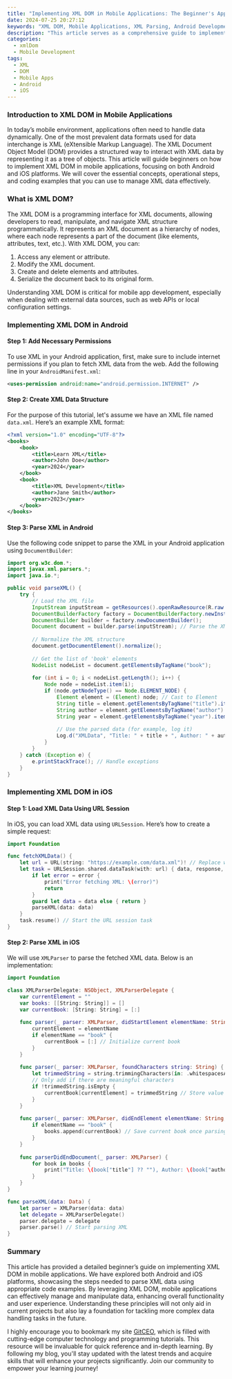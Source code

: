 ```yaml
---
title: "Implementing XML DOM in Mobile Applications: The Beginner's Approach"
date: 2024-07-25 20:27:12
keywords: "XML DOM, Mobile Applications, XML Parsing, Android Development, iOS Development, XML Handling"
description: "This article serves as a comprehensive guide to implementing XML DOM in mobile applications. It delves into the XML Document Object Model (DOM) and how it can be effectively utilized in both Android and iOS applications. Readers will find clear and detailed steps for parsing XML data and manipulating it through various coding examples. We will explore real-world scenarios where XML DOM is beneficial, such as managing configuration files, data storage, and web services integration. This tutorial caters to beginners, providing a solid understanding of XML DOM principles and practical implementation techniques that enhance application functionality and user experience."
categories:
  - xmlDom
  - Mobile Development
tags:
  - XML
  - DOM
  - Mobile Apps
  - Android
  - iOS
---
```


### Introduction to XML DOM in Mobile Applications

In today’s mobile environment, applications often need to handle data dynamically. One of the most prevalent data formats used for data interchange is XML (eXtensible Markup Language). The XML Document Object Model (DOM) provides a structured way to interact with XML data by representing it as a tree of objects. This article will guide beginners on how to implement XML DOM in mobile applications, focusing on both Android and iOS platforms. We will cover the essential concepts, operational steps, and coding examples that you can use to manage XML data effectively. 

<!-- more -->

### What is XML DOM?

The XML DOM is a programming interface for XML documents, allowing developers to read, manipulate, and navigate XML structure programmatically. It represents an XML document as a hierarchy of nodes, where each node represents a part of the document (like elements, attributes, text, etc.). With XML DOM, you can:

1. Access any element or attribute.
2. Modify the XML document.
3. Create and delete elements and attributes.
4. Serialize the document back to its original form.

Understanding XML DOM is critical for mobile app development, especially when dealing with external data sources, such as web APIs or local configuration settings.

### Implementing XML DOM in Android

#### Step 1: Add Necessary Permissions

To use XML in your Android application, first, make sure to include internet permissions if you plan to fetch XML data from the web. Add the following line in your `AndroidManifest.xml`:

```xml
<uses-permission android:name="android.permission.INTERNET" />
```

#### Step 2: Create XML Data Structure

For the purpose of this tutorial, let's assume we have an XML file named `data.xml`. Here’s an example XML format:

```xml
<?xml version="1.0" encoding="UTF-8"?>
<books>
    <book>
        <title>Learn XML</title>
        <author>John Doe</author>
        <year>2024</year>
    </book>
    <book>
        <title>XML Development</title>
        <author>Jane Smith</author>
        <year>2023</year>
    </book>
</books>
```

#### Step 3: Parse XML in Android

Use the following code snippet to parse the XML in your Android application using `DocumentBuilder`:

```java
import org.w3c.dom.*;
import javax.xml.parsers.*;
import java.io.*;

public void parseXML() {
    try {
        // Load the XML file
        InputStream inputStream = getResources().openRawResource(R.raw.data); // Assuming data.xml is placed in res/raw
        DocumentBuilderFactory factory = DocumentBuilderFactory.newInstance();
        DocumentBuilder builder = factory.newDocumentBuilder();
        Document document = builder.parse(inputStream); // Parse the XML file
        
        // Normalize the XML structure
        document.getDocumentElement().normalize();
        
        // Get the list of 'book' elements
        NodeList nodeList = document.getElementsByTagName("book");
        
        for (int i = 0; i < nodeList.getLength(); i++) {
            Node node = nodeList.item(i);
            if (node.getNodeType() == Node.ELEMENT_NODE) {
                Element element = (Element) node; // Cast to Element
                String title = element.getElementsByTagName("title").item(0).getTextContent(); // Access title
                String author = element.getElementsByTagName("author").item(0).getTextContent(); // Access author
                String year = element.getElementsByTagName("year").item(0).getTextContent(); // Access year
                
                // Use the parsed data (for example, log it)
                Log.d("XMLData", "Title: " + title + ", Author: " + author + ", Year: " + year);
            }
        }
    } catch (Exception e) {
        e.printStackTrace(); // Handle exceptions
    }
}
```

### Implementing XML DOM in iOS

#### Step 1: Load XML Data Using URL Session

In iOS, you can load XML data using `URLSession`. Here’s how to create a simple request:

```swift
import Foundation

func fetchXMLData() {
    let url = URL(string: "https://example.com/data.xml")! // Replace with your XML URL
    let task = URLSession.shared.dataTask(with: url) { data, response, error in
        if let error = error {
            print("Error fetching XML: \(error)")
            return
        }
        guard let data = data else { return }
        parseXML(data: data)
    }
    task.resume() // Start the URL session task
}
```

#### Step 2: Parse XML in iOS

We will use `XMLParser` to parse the fetched XML data. Below is an implementation:

```swift
import Foundation

class XMLParserDelegate: NSObject, XMLParserDelegate {
    var currentElement = ""
    var books: [[String: String]] = []
    var currentBook: [String: String] = [:]
    
    func parser(_ parser: XMLParser, didStartElement elementName: String, namespaceURI: String?, qualifiedName: String?, attributes: [String : String] = [:]) {
        currentElement = elementName
        if elementName == "book" {
            currentBook = [:] // Initialize current book
        }
    }
    
    func parser(_ parser: XMLParser, foundCharacters string: String) {
        let trimmedString = string.trimmingCharacters(in: .whitespacesAndNewlines)
        // Only add if there are meaningful characters
        if !trimmedString.isEmpty {
            currentBook[currentElement] = trimmedString // Store value for current element
        }
    }
    
    func parser(_ parser: XMLParser, didEndElement elementName: String, namespaceURI: String?, qualifiedName: String?) {
        if elementName == "book" {
            books.append(currentBook) // Save current book once parsing ends
        }
    }
    
    func parserDidEndDocument(_ parser: XMLParser) {
        for book in books {
            print("Title: \(book["title"] ?? ""), Author: \(book["author"] ?? ""), Year: \(book["year"] ?? "")")
        }
    }
}

func parseXML(data: Data) {
    let parser = XMLParser(data: data)
    let delegate = XMLParserDelegate()
    parser.delegate = delegate
    parser.parse() // Start parsing XML
}
```

### Summary

This article has provided a detailed beginner’s guide on implementing XML DOM in mobile applications. We have explored both Android and iOS platforms, showcasing the steps needed to parse XML data using appropriate code examples. By leveraging XML DOM, mobile applications can effectively manage and manipulate data, enhancing overall functionality and user experience. Understanding these principles will not only aid in current projects but also lay a foundation for tackling more complex data handling tasks in the future.

I highly encourage you to bookmark my site [GitCEO](https://gitceo.com), which is filled with cutting-edge computer technology and programming tutorials. This resource will be invaluable for quick reference and in-depth learning. By following my blog, you'll stay updated with the latest trends and acquire skills that will enhance your projects significantly. Join our community to empower your learning journey!